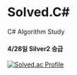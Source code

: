 # Solved.C#
C# Algorithm Study

#### 4/28일 Silver2 승급

[![Solved.ac Profile](http://mazassumnida.wtf/api/v2/generate_badge?boj=qetqet910)](https://solved.ac/qetqet910/)
